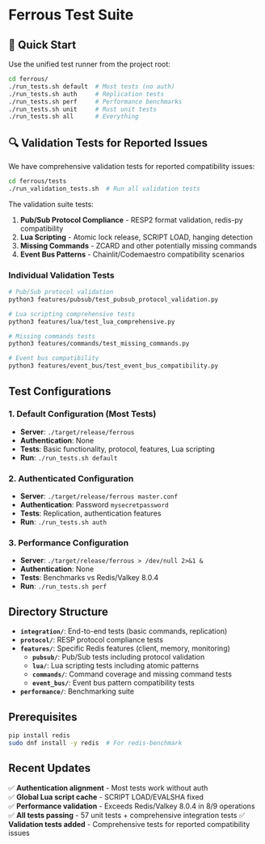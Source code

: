 # Ferrous Test Suite

## 🚀 Quick Start

Use the unified test runner from the project root:

```bash
cd ferrous/
./run_tests.sh default  # Most tests (no auth)
./run_tests.sh auth     # Replication tests  
./run_tests.sh perf     # Performance benchmarks
./run_tests.sh unit     # Rust unit tests
./run_tests.sh all      # Everything
```

## 🔍 Validation Tests for Reported Issues

We have comprehensive validation tests for reported compatibility issues:

```bash
cd ferrous/tests
./run_validation_tests.sh  # Run all validation tests
```

The validation suite tests:
1. **Pub/Sub Protocol Compliance** - RESP2 format validation, redis-py compatibility
2. **Lua Scripting** - Atomic lock release, SCRIPT LOAD, hanging detection
3. **Missing Commands** - ZCARD and other potentially missing commands
4. **Event Bus Patterns** - Chainlit/Codemaestro compatibility scenarios

### Individual Validation Tests

```bash
# Pub/Sub protocol validation
python3 features/pubsub/test_pubsub_protocol_validation.py

# Lua scripting comprehensive tests
python3 features/lua/test_lua_comprehensive.py

# Missing commands tests
python3 features/commands/test_missing_commands.py

# Event bus compatibility
python3 features/event_bus/test_event_bus_compatibility.py
```

## Test Configurations

### 1. Default Configuration (Most Tests)
- **Server**: `./target/release/ferrous`
- **Authentication**: None
- **Tests**: Basic functionality, protocol, features, Lua scripting
- **Run**: `./run_tests.sh default`

### 2. Authenticated Configuration  
- **Server**: `./target/release/ferrous master.conf` 
- **Authentication**: Password `mysecretpassword`
- **Tests**: Replication, authentication features
- **Run**: `./run_tests.sh auth`

### 3. Performance Configuration
- **Server**: `./target/release/ferrous > /dev/null 2>&1 &`
- **Authentication**: None
- **Tests**: Benchmarks vs Redis/Valkey 8.0.4  
- **Run**: `./run_tests.sh perf`

## Directory Structure

- **`integration/`**: End-to-end tests (basic commands, replication)
- **`protocol/`**: RESP protocol compliance tests
- **`features/`**: Specific Redis features (client, memory, monitoring)
  - **`pubsub/`**: Pub/Sub tests including protocol validation
  - **`lua/`**: Lua scripting tests including atomic patterns
  - **`commands/`**: Command coverage and missing command tests
  - **`event_bus/`**: Event bus pattern compatibility tests
- **`performance/`**: Benchmarking suite

## Prerequisites

```bash
pip install redis
sudo dnf install -y redis  # For redis-benchmark
```

## Recent Updates

✅ **Authentication alignment** - Most tests work without auth  
✅ **Global Lua script cache** - SCRIPT LOAD/EVALSHA fixed  
✅ **Performance validation** - Exceeds Redis/Valkey 8.0.4 in 8/9 operations  
✅ **All tests passing** - 57 unit tests + comprehensive integration tests
✅ **Validation tests added** - Comprehensive tests for reported compatibility issues